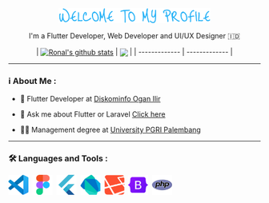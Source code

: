 <p align="center"><a href="[https://anuraghazra.github.io](https://www.linkedin.com/in/ronaldiputra09/)"><img width="60%" alt="welcome" src="./welcome.png" /></a></p>
<p align="center">I'm a Flutter Developer, Web Developer and UI/UX Designer 🇮🇩</p>

<!--
**ronaldiputra09/ronaldiputra09** is a ✨ _special_ ✨ repository because its `README.md` (this file) appears on your GitHub profile.

Here are some ideas to get you started:

- 🔭 I’m currently working on ...
- 🌱 I’m currently learning ...
- 👯 I’m looking to collaborate on ...
- 🤔 I’m looking for help with ...
- 💬 Ask me about ...
- 📫 How to reach me: ...
- 😄 Pronouns: ...
- ⚡ Fun fact: ...
-->
<p align="center">
| <a href="https://github.com/anuraghazra/github-readme-stats"><img align="center" src="https://github-readme-stats.vercel.app/api?username=ronaldiputra09&show_icons=true&theme=transparent" alt="Ronal's github stats" /></a> | <a href="https://github.com/anuraghazra/github-readme-stats"><img align="center" src="https://github-readme-stats.vercel.app/api/top-langs/?username=ronaldiputra09&layout=compact&theme=vision-friendly-dark" /></a> |
| ------------- | ------------- |
</p>
<hr>

### ℹ️ About Me :

- 💼 Flutter Developer at [Diskominfo Ogan Ilir](https://oganilirkab.go.id/)

- 💬 Ask me about Flutter or Laravel [Click here](https://www.linkedin.com/in/ronaldiputra09/)

- 👨‍🎓 Management degree at [University PGRI Palembang](https://univpgri-palembang.ac.id/)

<hr>

### :hammer_and_wrench: Languages and Tools :
<div>
  <img src="https://github.com/devicons/devicon/blob/master/icons/vscode/vscode-original.svg" title="vscode" alt="vscode" width="40" height="40"/>&nbsp;
  <img src="https://github.com/devicons/devicon/blob/master/icons/figma/figma-original.svg" title="figma" alt="figma" width="40" height="40"/>&nbsp;
  <img src="https://github.com/devicons/devicon/blob/master/icons/flutter/flutter-original.svg" title="Flutter" alt="Flutter" width="40" height="40"/>&nbsp;
  <img src="https://github.com/devicons/devicon/blob/master/icons/dart/dart-original.svg" title="Dart" alt="Dart" width="40" height="40"/>&nbsp;
  <img src="https://github.com/devicons/devicon/blob/master/icons/laravel/laravel-plain.svg" title="Laravel" alt="laravel" width="40" height="40"/>&nbsp;
  <img src="https://github.com/devicons/devicon/blob/master/icons/bootstrap/bootstrap-original.svg" title="bootstrap" alt="bootstrap" width="40" height="40"/>&nbsp;
  <img src="https://github.com/devicons/devicon/blob/master/icons/php/php-original.svg" title="php" alt="php" width="40" height="40"/>&nbsp;
</div>
